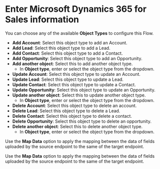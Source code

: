 # Enter Microsoft Dynamics 365 for Sales information

You can choose any of the available **Object Types** to configure this Flow.

* **Add Account**: Select this object type to add an Account.
* **Add Lead**: Select this object type to add a Lead.
* **Add Contact**: Select this object type to add a Contact.
* **Add Opportunity**: Select this object type to add an Opportunity.
* **Add another object**: Select this to add another object type.
  * In **Object type**, enter or select the object type from the dropdown.
* **Update Account**: Select this object type to update an Account.
* **Update Lead**: Select this object type to update a Lead.
* **Update Contact**: Select this object type to update a Contact.
* **Update Opportunity**: Select this object type to update an Opportunity.
* **Update another object**: Select this to update another object type.
  * In **Object type**, enter or select the object type from the dropdown.
* **Delete Account**: Select this object type to delete an account.
* **Delete Lead**: Select this object type to delete a Lead.
* **Delete Contact**: Select this object type to delete a contact.
* **Delete Opportunity**: Select this object type to delete an opportunity.
* **Delete another object**: Select this to delete another object type.
  * In **Object type**, enter or select the object type from the dropdown.

Use the **Map Data** option to apply the mapping between the data of fields uploaded by the source endpoint to the same of the target endpoint.

Use the **Map Data** option to apply the mapping between the data of fields uploaded by the source endpoint to the same of the target endpoint.
